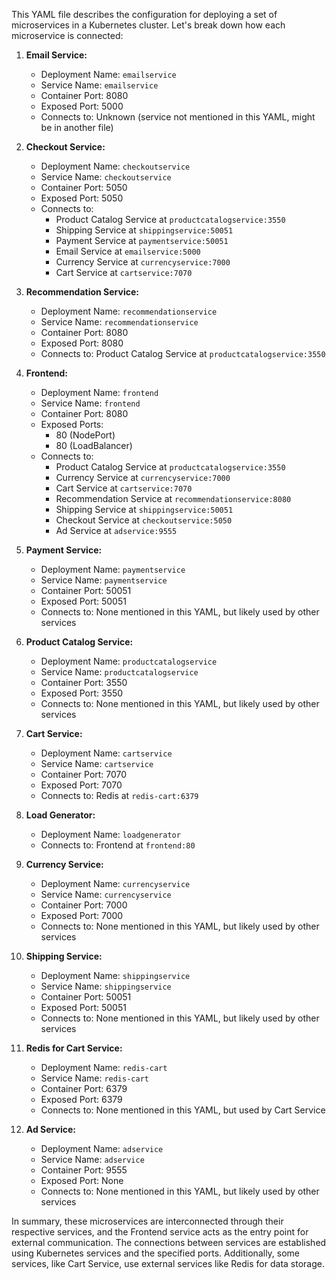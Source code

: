 This YAML file describes the configuration for deploying a set of microservices in a Kubernetes cluster. Let's break down how each microservice is connected:

1. **Email Service:**
   - Deployment Name: `emailservice`
   - Service Name: `emailservice`
   - Container Port: 8080
   - Exposed Port: 5000
   - Connects to: Unknown (service not mentioned in this YAML, might be in another file)

2. **Checkout Service:**
   - Deployment Name: `checkoutservice`
   - Service Name: `checkoutservice`
   - Container Port: 5050
   - Exposed Port: 5050
   - Connects to:
     - Product Catalog Service at `productcatalogservice:3550`
     - Shipping Service at `shippingservice:50051`
     - Payment Service at `paymentservice:50051`
     - Email Service at `emailservice:5000`
     - Currency Service at `currencyservice:7000`
     - Cart Service at `cartservice:7070`

3. **Recommendation Service:**
   - Deployment Name: `recommendationservice`
   - Service Name: `recommendationservice`
   - Container Port: 8080
   - Exposed Port: 8080
   - Connects to: Product Catalog Service at `productcatalogservice:3550`

4. **Frontend:**
   - Deployment Name: `frontend`
   - Service Name: `frontend`
   - Container Port: 8080
   - Exposed Ports:
     - 80 (NodePort)
     - 80 (LoadBalancer)
   - Connects to:
     - Product Catalog Service at `productcatalogservice:3550`
     - Currency Service at `currencyservice:7000`
     - Cart Service at `cartservice:7070`
     - Recommendation Service at `recommendationservice:8080`
     - Shipping Service at `shippingservice:50051`
     - Checkout Service at `checkoutservice:5050`
     - Ad Service at `adservice:9555`

5. **Payment Service:**
   - Deployment Name: `paymentservice`
   - Service Name: `paymentservice`
   - Container Port: 50051
   - Exposed Port: 50051
   - Connects to: None mentioned in this YAML, but likely used by other services

6. **Product Catalog Service:**
   - Deployment Name: `productcatalogservice`
   - Service Name: `productcatalogservice`
   - Container Port: 3550
   - Exposed Port: 3550
   - Connects to: None mentioned in this YAML, but likely used by other services

7. **Cart Service:**
   - Deployment Name: `cartservice`
   - Service Name: `cartservice`
   - Container Port: 7070
   - Exposed Port: 7070
   - Connects to: Redis at `redis-cart:6379`

8. **Load Generator:**
   - Deployment Name: `loadgenerator`
   - Connects to: Frontend at `frontend:80`

9. **Currency Service:**
   - Deployment Name: `currencyservice`
   - Service Name: `currencyservice`
   - Container Port: 7000
   - Exposed Port: 7000
   - Connects to: None mentioned in this YAML, but likely used by other services

10. **Shipping Service:**
    - Deployment Name: `shippingservice`
    - Service Name: `shippingservice`
    - Container Port: 50051
    - Exposed Port: 50051
    - Connects to: None mentioned in this YAML, but likely used by other services

11. **Redis for Cart Service:**
    - Deployment Name: `redis-cart`
    - Service Name: `redis-cart`
    - Container Port: 6379
    - Exposed Port: 6379
    - Connects to: None mentioned in this YAML, but used by Cart Service

12. **Ad Service:**
    - Deployment Name: `adservice`
    - Service Name: `adservice`
    - Container Port: 9555
    - Exposed Port: None
    - Connects to: None mentioned in this YAML, but likely used by other services

In summary, these microservices are interconnected through their respective services, and the Frontend service acts as the entry point for external communication. The connections between services are established using Kubernetes services and the specified ports. Additionally, some services, like Cart Service, use external services like Redis for data storage.